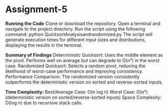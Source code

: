 # Assignment-5
**Running the Code**
Clone or download the repository.
Open a terminal and navigate to the project directory.
Run the script using the following command:
python QuicksortAnalysisandrandomized.py
The script will generate execution times for different input sizes and distributions, displaying the results in the terminal.

**Summary of Findings**
Deterministic Quicksort: Uses the middle element as the pivot. Performs well on average but can degrade to O(n²) in the worst case.
Randomized Quicksort: Selects a random pivot, reducing the likelihood of worst-case performance and improving consistency.
Performance Comparison: The randomized version consistently outperforms the deterministic version on sorted and reverse-sorted inputs.

**Time Complexity:**
Best/Average Case: O(n log n)
Worst Case: O(n²) (deterministic version on sorted/reverse-sorted inputs)
Space Complexity: O(log n) due to recursive stack calls.
